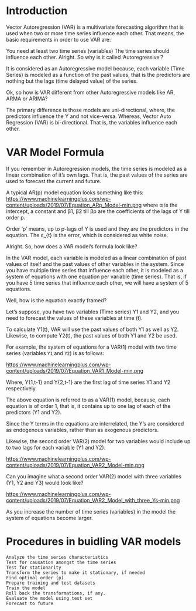 # Introduction
Vector Autoregression (VAR) is a multivariate forecasting algorithm that is used when two or more time series influence each other.
That means, the basic requirements in order to use VAR are:

You need at least two time series (variables)
The time series should influence each other.
Alright. So why is it called ‘Autoregressive’?

It is considered as an Autoregressive model because, each variable (Time Series) is modeled as a function of the past values, that is the predictors are nothing but the lags (time delayed value) of the series.

Ok, so how is VAR different from other Autoregressive models like AR, ARMA or ARIMA?

The primary difference is those models are uni-directional, where, the predictors influence the Y and not vice-versa. Whereas, Vector Auto Regression (VAR) is bi-directional. That is, the variables influence each other.

# VAR Model Formula
If you remember in Autoregression models, the time series is modeled as a linear combination of it’s own lags. That is, the past values of the series are used to forecast the current and future.

A typical AR(p) model equation looks something like this:
    https://www.machinelearningplus.com/wp-content/uploads/2019/07/Equation_ARp_Model-min.png
where α is the intercept, a constant and β1, β2 till βp are the coefficients of the lags of Y till order p.

Order ‘p’ means, up to p-lags of Y is used and they are the predictors in the equation. The ε_{t} is the error, which is considered as white noise.

Alright. So, how does a VAR model’s formula look like?

In the VAR model, each variable is modeled as a linear combination of past values of itself and the past values of other variables in the system. Since you have multiple time series that influence each other, it is modeled as a system of equations with one equation per variable (time series).
That is, if you have 5 time series that influence each other, we will have a system of 5 equations.

Well, how is the equation exactly framed?

Let’s suppose, you have two variables (Time series) Y1 and Y2, and you need to forecast the values of these variables at time (t).

To calculate Y1(t), VAR will use the past values of both Y1 as well as Y2. Likewise, to compute Y2(t), the past values of both Y1 and Y2 be used.

For example, the system of equations for a VAR(1) model with two time series (variables `Y1` and `Y2`) is as follows:

https://www.machinelearningplus.com/wp-content/uploads/2019/07/Equation_VAR1_Model-min.png

Where, Y{1,t-1} and Y{2,t-1} are the first lag of time series Y1 and Y2 respectively.

The above equation is referred to as a VAR(1) model, because, each equation is of order 1, that is, it contains up to one lag of each of the predictors (Y1 and Y2).

Since the Y terms in the equations are interrelated, the Y’s are considered as endogenous variables, rather than as exogenous predictors.

Likewise, the second order VAR(2) model for two variables would include up to two lags for each variable (Y1 and Y2).

https://www.machinelearningplus.com/wp-content/uploads/2019/07/Equation_VAR2_Model-min.png

Can you imagine what a second order VAR(2) model with three variables (Y1, Y2 and Y3) would look like?

https://www.machinelearningplus.com/wp-content/uploads/2019/07/Equation_VAR2_Model_with_three_Ys-min.png

As you increase the number of time series (variables) in the model the system of equations become larger.

# Procedures in buidling VAR models
    Analyze the time series characteristics
    Test for causation amongst the time series
    Test for stationarity
    Transform the series to make it stationary, if needed
    Find optimal order (p)
    Prepare training and test datasets
    Train the model
    Roll back the transformations, if any.
    Evaluate the model using test set
    Forecast to future